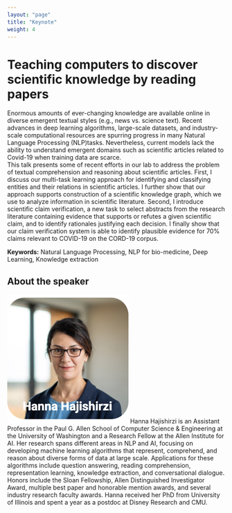 ```yaml
---
layout: "page"
title: "Keynote"
weight: 4
---
```

# Teaching computers to discover scientific knowledge by reading papers  

Enormous amounts of ever-changing knowledge are available online in diverse emergent textual styles (e.g., news vs. science text). 
Recent advances in deep learning algorithms, large-scale datasets, and industry-scale computational resources are spurring progress in many Natural Language Processing (NLP)tasks.
Nevertheless, current models lack the ability to understand emergent domains such as scientific articles related to Covid-19 when training data are scarce.  
This talk presents some of recent efforts in our lab to address the problem of textual comprehension and reasoning about scientific articles. 
First, I discuss our multi-task learning approach for identifying and classifying entities and their relations in scientific articles. 
I further show that our approach supports construction of a scientific knowledge graph, which we use to analyze information in scientific literature. 
Second, I introduce scientific claim verification, a new task to select abstracts from the research literature containing evidence that supports 
or refutes a given scientific claim, and to identify rationales justifying each decision. 
I finally show that our claim verification system is able to identify plausible evidence for 70% claims relevant to COVID-19 on the CORD-19 corpus. 

**Keywords:** Natural Language Processing, NLP for bio-medicine, Deep Learning, Knowledge extraction


## About the speaker
![Image Text](https://github.com/women-plus-datascience/women-plus-datascience.github.io/raw/master/images/headshots/Hanna_Hajishirzi.png) Hanna Hajishirzi is an Assistant Professor in the Paul G. Allen School of Computer Science & Engineering at the University of Washington 
and a Research Fellow at the Allen Institute for AI. 
Her research spans different areas in NLP and AI, focusing on developing machine learning algorithms that represent, comprehend, and reason about diverse forms 
of data at large scale. Applications for these algorithms include question answering, reading comprehension, representation learning, knowledge extraction, 
and conversational dialogue. Honors include the Sloan Fellowship, Allen Distinguished Investigator Award, multiple best paper and honorable mention awards, 
and several industry research faculty awards. Hanna received her PhD from University of Illinois and spent a year as a postdoc at Disney Research and CMU.


